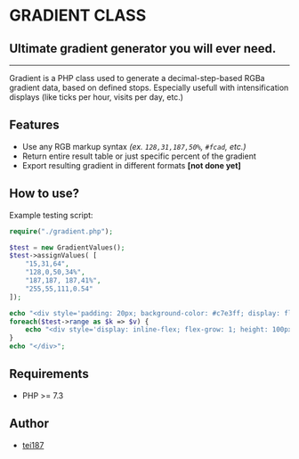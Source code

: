 # GRADIENT CLASS
## Ultimate gradient generator you will ever need.
---

Gradient is a PHP class used to generate a decimal-step-based RGBa gradient data, based on defined stops.
Especially usefull with intensification displays (like ticks per hour, visits per day, etc.)

## Features

- Use any RGB markup syntax *(ex. `128,31,187,50%`, `#fcad`, etc.)*
- Return entire result table or just specific percent of the gradient
- Export resulting gradient in different formats **[not done yet]**

## How to use?
Example testing script:
```php
require("./gradient.php");

$test = new GradientValues(); 
$test->assignValues( [
    "15,31,64", 
    "128,0,50,34%", 
    "187,187, 187,41%", 
    "255,55,111,0.54"
]);

echo "<div style='padding: 20px; background-color: #c7e3ff; display: flex;'>";
foreach($test->range as $k => $v) {
    echo "<div style='display: inline-flex; flex-grow: 1; height: 100px; background-color: {$test->result($k)}'></div>";
}
echo "</div>";
```
## Requirements
- PHP >= 7.3

## Author
- [tei187](mailto:bonk.piotr@gmail.com)